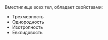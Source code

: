 Вместилище всех тел, обладает свойствами:
- Трехмерность
- Однородность
- Изотропность
- Евклидовость